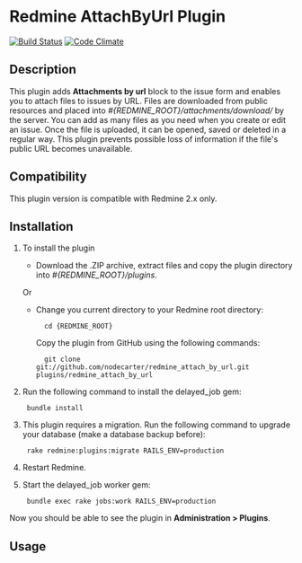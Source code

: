 # Redmine AttachByUrl Plugin

[![Build Status](https://travis-ci.org/nodecarter/redmine_attach_by_url.png)](https://travis-ci.org/nodecarter/redmine_attach_by_url)
[![Code Climate](https://codeclimate.com/github/nodecarter/redmine_attach_by_url.png)](https://codeclimate.com/github/nodecarter/redmine_attach_by_url)

## Description

This plugin adds **Attachments by url** block to the issue form and enables you to attach files to issues by URL. Files are downloaded from public resources and placed into *#{REDMINE_ROOT}/attachments/download/* by the server. You can add as many files as you need when you create or edit an issue. Once the file is uploaded, it can be opened, saved or deleted in a regular way. This plugin prevents possible loss of information if the file's public URL becomes unavailable.

## Compatibility

This plugin version is compatible with Redmine 2.x only.

## Installation

1. To install the plugin
    * Download the .ZIP archive, extract files and copy the plugin directory into *#{REDMINE_ROOT}/plugins*.
    
    Or

    * Change you current directory to your Redmine root directory:  

            cd {REDMINE_ROOT}
            
      Copy the plugin from GitHub using the following commands:  
      
            git clone git://github.com/nodecarter/redmine_attach_by_url.git plugins/redmine_attach_by_url
        
2. Run the following command to install the delayed_job gem:  

        bundle install

3. This plugin requires a migration. Run the following command to upgrade your database (make a database backup before):  

        rake redmine:plugins:migrate RAILS_ENV=production

3. Restart Redmine.
4. Start the delayed_job worker gem:  

        bundle exec rake jobs:work RAILS_ENV=production

Now you should be able to see the plugin in **Administration > Plugins**.

## Usage

